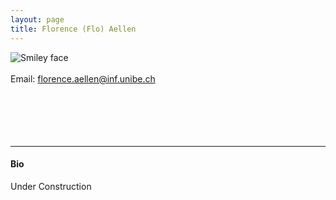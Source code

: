 ```yaml
---
layout: page
title: Florence (Flo) Aellen
---
```




<img align="left" style="display:inline" src="https://raw.githubusercontent.com/aath0/aath0.github.io/master/assets/img/FlorenceAellen_Picture.jpeg" alt="Smiley face" style="padding:25px"/> <br/> <br/>
Email: florence.aellen@inf.unibe.ch<br/>
<br/>
<br/>
<br/>
<br/>
<br/>

---
#### Bio
Under Construction


